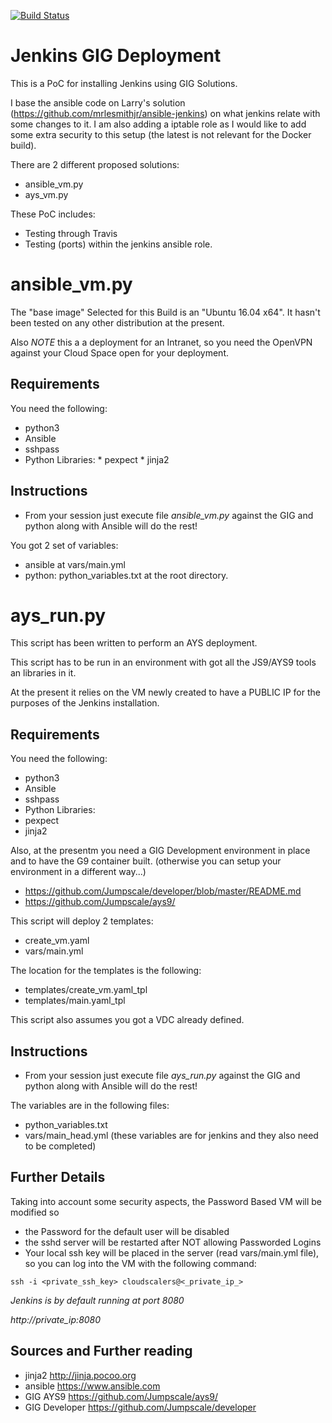 [![Build Status](https://travis-ci.org/rainmanh/jenkins_gig.svg)](https://travis-ci.org/rainmanh/jenkins_gig)


Jenkins GIG Deployment
======================

This is a PoC for installing Jenkins using GIG Solutions.


I base the ansible code on Larry's solution (https://github.com/mrlesmithjr/ansible-jenkins) on what jenkins relate with some changes to it.
I am also adding a iptable role as I would like to add some extra security to this setup (the latest is not relevant for the Docker build).

There are 2 different proposed solutions:

 * ansible_vm.py
 * ays_vm.py


 These PoC includes:
  * Testing through Travis
  * Testing (ports) within the jenkins ansible role.


 # ansible_vm.py


The "base image" Selected for this Build is an "Ubuntu 16.04 x64". It hasn't been tested on any other distribution at the present.


Also *NOTE* this a a deployment for an Intranet, so you need the OpenVPN against your Cloud Space open for your deployment.

Requirements
------------

  You need the following:
   * python3
   * Ansible
   * sshpass
   * Python Libraries:
    * pexpect
    * jinja2


Instructions
------------

  * From your session just execute file *ansible_vm.py* against the GIG and python along with Ansible will do the rest!

  You got 2 set of variables:
  * ansible at vars/main.yml
  * python: python_variables.txt at the root directory.

 # ays_run.py

This script has been written to perform an AYS deployment.

This script has to be run in an environment with got all the JS9/AYS9 tools an libraries in it.

At the present it relies on the VM newly created to have a PUBLIC IP for the purposes of the Jenkins installation.

Requirements
------------

You need the following:
 * python3
 * Ansible
 * sshpass
 * Python Libraries:
  * pexpect
  * jinja2

Also, at the presentm you need a GIG Development environment in place and to have the G9 container built. (otherwise you can setup your environment in a different way...)
* https://github.com/Jumpscale/developer/blob/master/README.md
* https://github.com/Jumpscale/ays9/


This script will deploy 2 templates:

 * create_vm.yaml
 * vars/main.yml

 The location for the templates is the following:
 * templates/create_vm.yaml_tpl
 * templates/main.yaml_tpl

This script also assumes you got a VDC already defined.

Instructions
------------

* From your session just execute file *ays_run.py* against the GIG and python along with Ansible will do the rest!

The variables are in the following files:
 * python_variables.txt
 * vars/main_head.yml (these variables are for jenkins and they also need to be completed)

  Further Details
  ---------------

  Taking into account some security aspects, the Password Based VM will be modified so
  * the Password for the default user will be disabled
  * the sshd server will be restarted after NOT allowing Passworded Logins
  * Your local ssh key will be placed in the server (read vars/main.yml file), so you can log into the VM with the following command:

  ````
  ssh -i <private_ssh_key> cloudscalers@<_private_ip_>

  ````
  *Jenkins is by default running at port 8080*



  *http://_private_ip_:8080*

## Sources and Further reading

* jinja2 http://jinja.pocoo.org
* ansible https://www.ansible.com
* GIG AYS9 https://github.com/Jumpscale/ays9/
* GIG Developer https://github.com/Jumpscale/developer

